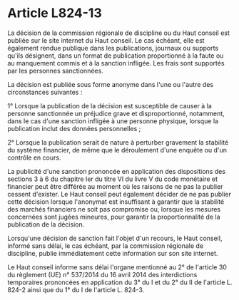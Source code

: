 # Article L824-13

<p>La décision de la commission régionale de discipline ou du Haut conseil est publiée sur le site internet du Haut conseil. Le cas échéant, elle est également rendue publique dans les publications, journaux ou supports qu'ils désignent, dans un format de publication proportionné à la faute ou au manquement commis et à la sanction infligée. Les frais sont supportés par les personnes sanctionnées. </p><p>La décision est publiée sous forme anonyme dans l'une ou l'autre des circonstances suivantes : </p><p>1° Lorsque la publication de la décision est susceptible de causer à la personne sanctionnée un préjudice grave et disproportionné, notamment, dans le cas d'une sanction infligée à une personne physique, lorsque la publication inclut des données personnelles ; </p><p>2° Lorsque la publication serait de nature à perturber gravement la stabilité du système financier, de même que le déroulement d'une enquête ou d'un contrôle en cours. </p><p>La publicité d'une sanction prononcée en application des dispositions des sections 3 à 6 du chapitre Ier du titre VI du livre V du code monétaire et financier peut être différée au moment où les raisons de ne pas la publier cessent d'exister. Le Haut conseil peut également décider de ne pas publier cette décision lorsque l'anonymat est insuffisant à garantir que la stabilité des marchés financiers ne soit pas compromise ou, lorsque les mesures concernées sont jugées mineures, pour garantir la proportionnalité de la publication de la décision.</p><p>Lorsqu'une décision de sanction fait l'objet d'un recours, le Haut conseil, informé sans délai, le cas échéant, par la commission régionale de discipline, publie immédiatement cette information sur son site internet. </p><p>Le Haut conseil informe sans délai l'organe mentionné au 2° de l'article 30 du règlement (UE) n° 537/2014 du 16 avril 2014 des interdictions temporaires prononcées en application du 3° du I et du 2° du II de l'article L. 824-2 ainsi que du 1° du I de l'article L. 824-3. </p>